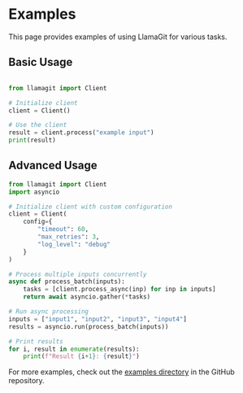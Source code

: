 # Examples

This page provides examples of using LlamaGit for various tasks.

## Basic Usage

```python

from llamagit import Client

# Initialize client
client = Client()

# Use the client
result = client.process("example input")
print(result)
```

## Advanced Usage

```python
from llamagit import Client
import asyncio

# Initialize client with custom configuration
client = Client(
    config={
        "timeout": 60,
        "max_retries": 3,
        "log_level": "debug"
    }
)

# Process multiple inputs concurrently
async def process_batch(inputs):
    tasks = [client.process_async(inp) for inp in inputs]
    return await asyncio.gather(*tasks)

# Run async processing
inputs = ["input1", "input2", "input3", "input4"]
results = asyncio.run(process_batch(inputs))

# Print results
for i, result in enumerate(results):
    print(f"Result {i+1}: {result}")
```

For more examples, check out the [examples directory](https://github.com/llamasearchai/llamagit/tree/main/examples) in the GitHub repository.
